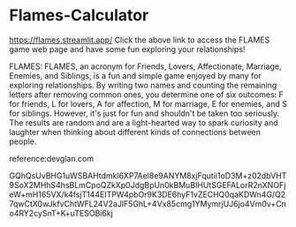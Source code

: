 # Flames-Calculator

https://flames.streamlit.app/
Click the above link to access the FLAMES game web page and have some fun exploring your relationships!

FLAMES:
FLAMES, an acronym for Friends, Lovers, Affectionate, Marriage, Enemies, and Siblings, is a fun and simple game enjoyed by many for exploring relationships. By writing two names and counting the remaining letters after removing common ones, you determine one of six outcomes: F for friends, L for lovers, A for affection, M for marriage, E for enemies, and S for siblings. However, it's just for fun and shouldn't be taken too seriously. The results are random and are a light-hearted way to spark curiosity and laughter when thinking about different kinds of connections between people.



reference:devglan.com 
































GQhQsUvBHG1uWSBAHtdmkl6XP7Ael8e9ANYM8xjFqutii1oD3M+z02dbVHT9SoX2MHhS4hsBLmCpoQZkXp0JdgBpUn0kBMuBIHUtSGEFALorR2nXNOFjeW+mH165VX/k4fsjT144EITPW4pbOr9K3DE6hyF1vZECHQ0qaKDWn4G/Q27qwCtX0wJkfvChtWFL24V2aJlF5GhL+4Vx85cmg1YMymrjUJ6jo4Vm0v+Cno4RY2cySnT+K+uTESOBi6kj
































